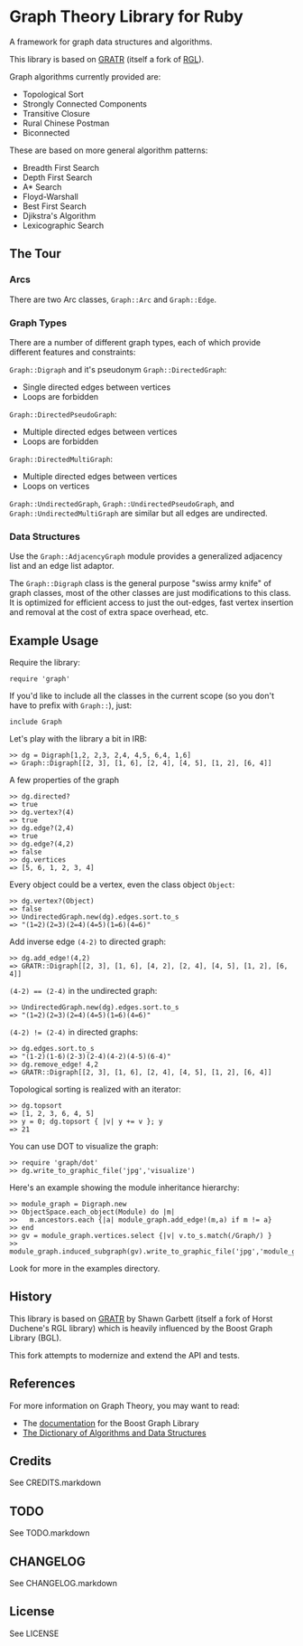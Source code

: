 Graph Theory Library for Ruby
=============================

A framework for graph data structures and algorithms.

This library is based on [GRATR][1] (itself a fork of [RGL][2]).

Graph algorithms currently provided are:

* Topological Sort
* Strongly Connected Components 
* Transitive Closure
* Rural Chinese Postman
* Biconnected

These are based on more general algorithm patterns:

* Breadth First Search 
* Depth First Search 
* A* Search
* Floyd-Warshall
* Best First Search
* Djikstra's Algorithm
* Lexicographic Search

The Tour
--------

### Arcs

There are two Arc classes, `Graph::Arc` and `Graph::Edge`.

### Graph Types

There are a number of different graph types, each of which provide
different features and constraints:

`Graph::Digraph` and it's pseudonym `Graph::DirectedGraph`:

* Single directed edges between vertices
* Loops are forbidden

`Graph::DirectedPseudoGraph`:

* Multiple directed edges between vertices
* Loops are forbidden

`Graph::DirectedMultiGraph`:

* Multiple directed edges between vertices
* Loops on vertices

`Graph::UndirectedGraph`, `Graph::UndirectedPseudoGraph`, and
`Graph::UndirectedMultiGraph` are similar but all edges are undirected.

### Data Structures

Use the `Graph::AdjacencyGraph` module provides a generalized adjacency
list and an edge list adaptor.

The `Graph::Digraph` class is the general purpose "swiss army knife" of graph
classes, most of the other classes are just modifications to this class.
It is optimized for efficient access to just the out-edges, fast vertex
insertion and removal at the cost of extra space overhead, etc.

Example Usage
-------------

Require the library:

    require 'graph'

If you'd like to include all the classes in the current scope (so you
don't have to prefix with `Graph::`), just:

    include Graph

Let's play with the library a bit in IRB:

    >> dg = Digraph[1,2, 2,3, 2,4, 4,5, 6,4, 1,6]
    => Graph::Digraph[[2, 3], [1, 6], [2, 4], [4, 5], [1, 2], [6, 4]] 

A few properties of the graph 

    >> dg.directed?
    => true
    >> dg.vertex?(4)
    => true
    >> dg.edge?(2,4)
    => true
    >> dg.edge?(4,2)
    => false
    >> dg.vertices
    => [5, 6, 1, 2, 3, 4]

Every object could be a vertex, even the class object `Object`:

    >> dg.vertex?(Object)
    => false
    >> UndirectedGraph.new(dg).edges.sort.to_s
    => "(1=2)(2=3)(2=4)(4=5)(1=6)(4=6)"

Add inverse edge `(4-2)` to directed graph:

    >> dg.add_edge!(4,2)
    => GRATR::Digraph[[2, 3], [1, 6], [4, 2], [2, 4], [4, 5], [1, 2], [6, 4]]
  
`(4-2) == (2-4)` in the undirected graph:

    >> UndirectedGraph.new(dg).edges.sort.to_s
    => "(1=2)(2=3)(2=4)(4=5)(1=6)(4=6)"

`(4-2) != (2-4)` in directed graphs:

    >> dg.edges.sort.to_s
    => "(1-2)(1-6)(2-3)(2-4)(4-2)(4-5)(6-4)"
    >> dg.remove_edge! 4,2
    => GRATR::Digraph[[2, 3], [1, 6], [2, 4], [4, 5], [1, 2], [6, 4]] 

Topological sorting is realized with an iterator:

    >> dg.topsort         
    => [1, 2, 3, 6, 4, 5]
    >> y = 0; dg.topsort { |v| y += v }; y
    => 21

You can use DOT to visualize the graph:

    >> require 'graph/dot'
    >> dg.write_to_graphic_file('jpg','visualize')

Here's an example showing the module inheritance hierarchy:

    >> module_graph = Digraph.new
    >> ObjectSpace.each_object(Module) do |m|
    >>   m.ancestors.each {|a| module_graph.add_edge!(m,a) if m != a} 
    >> end
    >> gv = module_graph.vertices.select {|v| v.to_s.match(/Graph/) }
    >> module_graph.induced_subgraph(gv).write_to_graphic_file('jpg','module_graph')

Look for more in the examples directory.
 
History
-------

This library is based on [GRATR][1] by Shawn Garbett (itself a fork of
Horst Duchene's RGL library) which is heavily influenced by the Boost
Graph Library (BGL).

This fork attempts to modernize and extend the API and tests.

References
----------

For more information on Graph Theory, you may want to read:

* The [documentation][3] for the Boost Graph Library
* [The Dictionary of Algorithms and Data Structures][4]

Credits
-------

See CREDITS.markdown

TODO
----

See TODO.markdown

CHANGELOG
---------

See CHANGELOG.markdown

License
-------

See LICENSE

[1]: http://gratr.rubyforge.org
[2]: http://rgl.rubyforge.org
[3]: http://www.boost.org/libs/graph/doc
[4]: http://www.nist.gov/dads/HTML/graph.html
